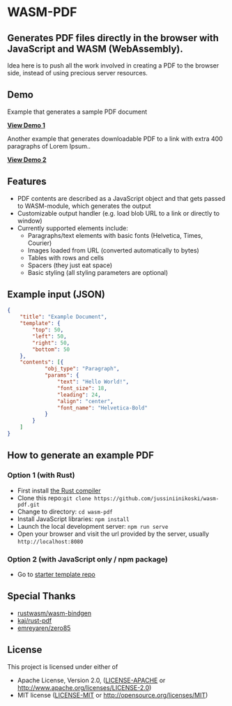 # WASM-PDF
## Generates PDF files directly in the browser with JavaScript and WASM (WebAssembly).

Idea here is to push all the work involved in creating a PDF to the browser side, instead of using precious server resources.

## Demo

Example that generates a sample PDF document

**<a href="https://jussiniinikoski.github.io/wasm-pdf-demo/" target="_blank">View Demo 1</a>**

Another example that generates downloadable PDF to a link with extra 400 paragraphs of Lorem Ipsum..

**<a href="https://jussiniinikoski.github.io/wasm-pdf-demo/example2.html" target="_blank">View Demo 2</a>**

## Features

* PDF contents are described as a JavaScript object and that gets passed to WASM-module, which generates the output
* Customizable output handler (e.g. load blob URL to a link or directly to window)
* Currently supported elements include:
  * Paragraphs/text elements with basic fonts (Helvetica, Times, Courier)
  * Images loaded from URL (converted automatically to bytes)
  * Tables with rows and cells
  * Spacers (they just eat space)
  * Basic styling (all styling parameters are optional)

## Example input (JSON)

```json
{
    "title": "Example Document",
    "template": {
        "top": 50,
        "left": 50,
        "right": 50,
        "bottom": 50
    },
    "contents": [{
            "obj_type": "Paragraph",
            "params": {
                "text": "Hello World!",
                "font_size": 18,
                "leading": 24,
                "align": "center",
                "font_name": "Helvetica-Bold"
            }
        }
    ]
}
```

## How to generate an example PDF

### Option 1 (with Rust)
* First install [the Rust compiler](https://www.rust-lang.org)
* Clone this repo:```git clone https://github.com/jussiniinikoski/wasm-pdf.git```
* Change to directory: ```cd wasm-pdf```
* Install JavaScript libraries: ```npm install```
* Launch the local development server: ```npm run serve```
* Open your browser and visit the url provided by the server, usually ```http://localhost:8080```

### Option 2 (with JavaScript only / npm package)
* Go to [starter template repo](https://github.com/jussiniinikoski/wasm-pdf-app/)

## Special Thanks

* [rustwasm/wasm-bindgen](https://github.com/rustwasm/wasm-bindgen)
* [kaj/rust-pdf](https://github.com/kaj/rust-pdf)
* [emreyaren/zero85](https://github.com/emreyaren/zero85)

## License

This project is licensed under either of

 * Apache License, Version 2.0, ([LICENSE-APACHE](LICENSE-APACHE) or
   http://www.apache.org/licenses/LICENSE-2.0)
 * MIT license ([LICENSE-MIT](LICENSE-MIT) or
   http://opensource.org/licenses/MIT)
